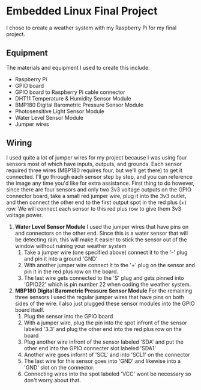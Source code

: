 # **Embedded Linux Final Project**
I chose to create a weather system with my Raspberry Pi for my final project.
## **Equipment**
The materials and equipment I used to create this include:
* Raspberry Pi
* GPIO board
* GPIO board to Raspberry Pi cable connector
* DHT11 Temperature & Humidity Sensor Module
* BMP180 Digital Barometric Pressure Sensor Module
* Photosensitive Light Sensor Module
* Water Level Sensor Module
* Jumper wires
## **Wiring**
I used quite a lot of jumper wires for my project because I was using four sensors most of which have inputs, outputs, and grounds.
Each sensor required three wires (MBP180 requires four, but we'll get there) to get it connected. I'll go through each sensor step by step, and you can reference the image any time you'd like for extra assistance. First
thing to do however, since there are four sensors and only two 3v3 voltage outputs on the GPIO connector board, take a small red jumper wire, plug it into the 3v3 outlet, and then connect the other end to the first output spot in the red plus (+) row. 
We will connect each sensor to this red plus row to give them 3v3 voltage power.
1. **Water Level Sensor Module**
I used the jumper wires that have pins on and connectors on the other end. Since this is a water sensor that will be detecting rain, this will make it easier to stick the
sensor out of the window without ruining your weather system
	1. Take a jumper wire (one specified above) connect it to the '-' plug and pin it into a ground 'GND'
	1. With another jumper wire connect it to the '+' plug on the sensor and pin it in the red plus row on the board.
	1. The last wire gets connected to the 'S' plug and gets pinned into 'GPIO22' which is pin number 22 when coding the weather system.
1. **MBP180 Digital Barometric Pressure Sensor Module**
For the remaining three sensors I used the regular jumper wires that have pins on both sides of the wire. I also just plugged these sensor modules into the GPIO
board itself.
	1. Plug the sensor into the GPIO board
	1. With a jumper wire, plug the pin into the spot infront of the sensor labeled '3.3' and plug the other end into the red plus row on the board
	1. Plug another wire infront of the sensor labeled 'SDA' and put the other end into the GPIO connecter slot labeled 'SDA1'
	1. Another wire goes infornt of 'SCL' and into 'SCL1' on the connector
	1. The last wire for this sensor goes into 'GND' and likewise into a 'GND' slot on the connector.
	1. Connecting wires into the spot labeled 'VCC' wont be necessary so don't worry about that.
